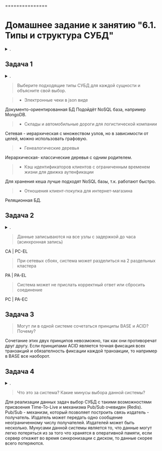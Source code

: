 
===============

# Домашнее задание к занятию "6.1. Типы и структура СУБД"

<details><summary>.</summary>

## Введение



</details>

## Задача 1

<details><summary>.</summary>

> Архитектор ПО решил проконсультироваться у вас, какой тип БД 
> лучше выбрать для хранения определенных данных.
> 
> Он вам предоставил следующие типы сущностей, которые нужно будет хранить в БД:
> 
> - Электронные чеки в json виде
> - Склады и автомобильные дороги для логистической компании
> - Генеалогические деревья
> - Кэш идентификаторов клиентов с ограниченным временем жизни для движка аутенфикации
> - Отношения клиент-покупка для интернет-магазина
> 
> Выберите подходящие типы СУБД для каждой сущности и объясните свой выбор.

</details>

> Выберите подходящие типы СУБД для каждой сущности и объясните свой выбор.

> - Электронные чеки в json виде

Документо-ориентированная БД Подойдёт NoSQL база, например MongoDB. 

> - Склады и автомобильные дороги для логистической компании

Сетевая - иерархическая с множеством узлов, но в зависимости от целей, можно использовать графовую.


> - Генеалогические деревья

Иерархическая- клаcсические деревья с одним родителем.

> - Кэш идентификаторов клиентов с ограниченным временем жизни для движка аутенфикации

Для хранения кеша лучше подходят NoSQL базы, т.к. работают быстро.

> - Отношения клиент-покупка для интернет-магазина

Реляционная БД.

## Задача 2

<details><summary>.</summary>

> Вы создали распределенное высоконагруженное приложение и хотите классифицировать его согласно 
> CAP-теореме. Какой классификации по CAP-теореме соответствует ваша система, если 
> (каждый пункт - это отдельная реализация вашей системы и для каждого пункта надо привести классификацию):
> 
> - Данные записываются на все узлы с задержкой до часа (асинхронная запись)
> - При сетевых сбоях, система может разделиться на 2 раздельных кластера
> - Система может не прислать корректный ответ или сбросить соединение
> 
> А согласно PACELC-теореме, как бы вы классифицировали данные реализации?

</details>

> Данные записываются на все узлы с задержкой до часа (асинхронная запись)

CA | PC-EL

> При сетевых сбоях, система может разделиться на 2 раздельных кластера

PA | PA-EL

> Система может не прислать корректный ответ или сбросить соединение

PC | PA-EC

## Задача 3

> Могут ли в одной системе сочетаться принципы BASE и ACID? Почему?

Cочетание этих двух принципов невозможно, так как они противоречат друг другу. Если принципами ACID является точная фиксация всех транзакций и обязателность фиксации каждой транзакции, то например в BASE все наоборот.

## Задача 4

<details><summary>.</summary>

> Вам дали задачу написать системное решение, основой которого бы послужили:
> 
> - фиксация некоторых значений с временем жизни
> - реакция на истечение таймаута
> 
> Вы слышали о key-value хранилище, которое имеет механизм 
> Что это за система? Какие минусы выбора данной системы?

</details>
 

> Что это за система? Какие минусы выбора данной системы?

Для реализации данных задач выбор СУБД с такими возможностями присвоения Time-To-Live и механизма Pub/Sub очевиден (Redis). Pub/Sub - механизм, который позволяет построить связь издатель - получатель. Издатель может передать одно сообщение неограниченному числу получателей. Издателей может быть несколько. Мунусами данной системы является то, что данные могут легко потеряться из за того что хранятся в оперативной памяти, если сервер откажет во время синхронизации с диском, то данные скорее всего потеряются.

